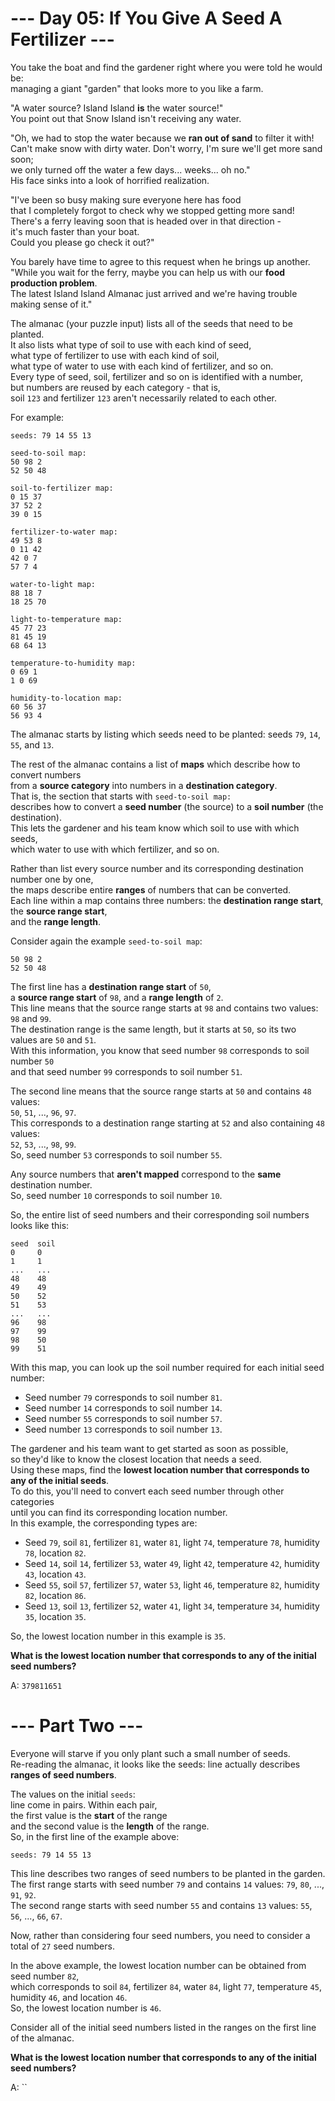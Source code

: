 # --- Day 05: If You Give A Seed A Fertilizer ---

You take the boat and find the gardener right where you were told he would be:  
managing a giant "garden" that looks more to you like a farm.

"A water source? Island Island **is** the water source!"  
You point out that Snow Island isn't receiving any water.

"Oh, we had to stop the water because we **ran out of sand** to filter it with!  
Can't make snow with dirty water. Don't worry, I'm sure we'll get more sand soon;  
we only turned off the water a few days... weeks... oh no."  
His face sinks into a look of horrified realization.

"I've been so busy making sure everyone here has food  
that I completely forgot to check why we stopped getting more sand!  
There's a ferry leaving soon that is headed over in that direction -  
it's much faster than your boat.  
Could you please go check it out?"

You barely have time to agree to this request when he brings up another.  
"While you wait for the ferry, maybe you can help us with our **food production problem**.  
The latest Island Island Almanac just arrived and we're having trouble making sense of it."

The almanac (your puzzle input) lists all of the seeds that need to be planted.  
It also lists what type of soil to use with each kind of seed,  
what type of fertilizer to use with each kind of soil,  
what type of water to use with each kind of fertilizer, and so on.  
Every type of seed, soil, fertilizer and so on is identified with a number,  
but numbers are reused by each category - that is,  
soil `123` and fertilizer `123` aren't necessarily related to each other.

For example:

```text
seeds: 79 14 55 13

seed-to-soil map:
50 98 2
52 50 48

soil-to-fertilizer map:
0 15 37
37 52 2
39 0 15

fertilizer-to-water map:
49 53 8
0 11 42
42 0 7
57 7 4

water-to-light map:
88 18 7
18 25 70

light-to-temperature map:
45 77 23
81 45 19
68 64 13

temperature-to-humidity map:
0 69 1
1 0 69

humidity-to-location map:
60 56 37
56 93 4
```

The almanac starts by listing which seeds need to be planted: seeds `79`, `14`, `55`, and `13`.

The rest of the almanac contains a list of **maps** which describe how to convert numbers  
from a **source category** into numbers in a **destination category**.  
That is, the section that starts with `seed-to-soil map:`  
describes how to convert a **seed number** (the source) to a **soil number** (the destination).  
This lets the gardener and his team know which soil to use with which seeds,  
which water to use with which fertilizer, and so on.

Rather than list every source number and its corresponding destination number one by one,  
the maps describe entire **ranges** of numbers that can be converted.  
Each line within a map contains three numbers:
the **destination range start**,  
the **source range start**,  
and the **range length**.

Consider again the example `seed-to-soil map`:

```text
50 98 2
52 50 48
```

The first line has a **destination range start** of `50`,  
a **source range start** of `98`,
and a **range length** of `2`.  
This line means that the source range starts at `98` and contains two values: `98` and `99`.  
The destination range is the same length, but it starts at `50`, so its two values are `50` and `51`.  
With this information, you know that seed number `98` corresponds to soil number `50`  
and that seed number `99` corresponds to soil number `51`.

The second line means that the source range starts at `50` and contains `48` values:  
`50`, `51`, ..., `96`, `97`.  
This corresponds to a destination range starting at `52` and also containing `48` values:  
`52`, `53`, ..., `98`, `99`.  
So, seed number `53` corresponds to soil number `55`.

Any source numbers that **aren't mapped** correspond to the **same** destination number.  
So, seed number `10` corresponds to soil number `10`.

So, the entire list of seed numbers and their corresponding soil numbers looks like this:

```text
seed  soil
0     0
1     1
...   ...
48    48
49    49
50    52
51    53
...   ...
96    98
97    99
98    50
99    51
```

With this map, you can look up the soil number required for each initial seed number:

- Seed number `79` corresponds to soil number `81`.
- Seed number `14` corresponds to soil number `14`.
- Seed number `55` corresponds to soil number `57`.
- Seed number `13` corresponds to soil number `13`.

The gardener and his team want to get started as soon as possible,  
so they'd like to know the closest location that needs a seed.  
Using these maps, find the **lowest location number that corresponds to any of the initial seeds**.  
To do this, you'll need to convert each seed number through other categories  
until you can find its corresponding location number.  
In this example, the corresponding types are:

- Seed `79`, soil `81`, fertilizer `81`, water `81`, light `74`, temperature `78`, humidity `78`, location `82`.
- Seed `14`, soil `14`, fertilizer `53`, water `49`, light `42`, temperature `42`, humidity `43`, location `43`.
- Seed `55`, soil `57`, fertilizer `57`, water `53`, light `46`, temperature `82`, humidity `82`, location `86`.
- Seed `13`, soil `13`, fertilizer `52`, water `41`, light `34`, temperature `34`, humidity `35`, location `35`.

So, the lowest location number in this example is `35`.

**What is the lowest location number that corresponds to any of the initial seed numbers?**

A: `379811651`

# --- Part Two ---

Everyone will starve if you only plant such a small number of seeds.  
Re-reading the almanac, it looks like the seeds: line actually describes **ranges of seed numbers**.

The values on the initial `seeds`:  
line come in pairs. Within each pair,  
the first value is the **start** of the range  
and the second value is the **length** of the range.  
So, in the first line of the example above:

```text
seeds: 79 14 55 13
```

This line describes two ranges of seed numbers to be planted in the garden.  
The first range starts with seed number `79` and contains `14` values: `79`, `80`, ..., `91`, `92`.  
The second range starts with seed number `55` and contains `13` values: `55`, `56`, ..., `66`, `67`.

Now, rather than considering four seed numbers, you need to consider a total of `27` seed numbers.

In the above example, the lowest location number can be obtained from seed number `82`,  
which corresponds to soil `84`, fertilizer `84`, water `84`, light `77`, temperature `45`,  
humidity `46`, and location `46`.  
So, the lowest location number is `46`.

Consider all of the initial seed numbers listed in the ranges on the first line of the almanac.

**What is the lowest location number that corresponds to any of the initial seed numbers?**

A: ``
